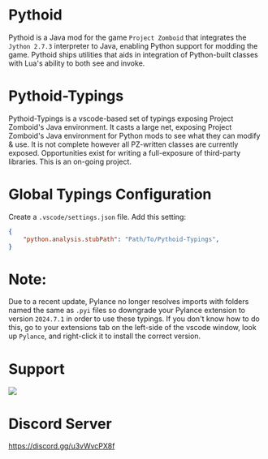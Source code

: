 # Pythoid

Pythoid is a Java mod for the game `Project Zomboid` that integrates the `Jython 2.7.3` 
interpreter to Java, enabling Python support for modding the game. Pythoid ships utilities that aids
in integration of Python-built classes with Lua's ability to both see and invoke.

# Pythoid-Typings

Pythoid-Typings is a vscode-based set of typings exposing Project Zomboid's Java environment. It
casts a large net, exposing Project Zomboid's Java environment for Python mods to see what they can
modify & use. It is not complete however all PZ-written classes are currently exposed. Opportunities
exist for writing a full-exposure of third-party libraries. This is an on-going project.

# Global Typings Configuration

Create a `.vscode/settings.json` file. Add this setting:
```json
{
    "python.analysis.stubPath": "Path/To/Pythoid-Typings",
}
```

# Note:

Due to a recent update, Pylance no longer resolves imports with folders named the same as `.pyi`
files so downgrade your Pylance extension to version `2024.7.1` in order to use these typings. If
you don't know how to do this, go to your extensions tab on the left-side of the vscode window, look
up `Pylance`, and right-click it to install the correct version.

# Support

![](https://i.imgur.com/ZLnfTK4.png)

# Discord Server

<https://discord.gg/u3vWvcPX8f>